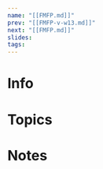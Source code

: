 ```yaml
---
name: "[[FMFP.md]]"
prev: "[[FMFP-v-w13.md]]"
next: "[[FMFP.md]]"
slides: 
tags: 
---
```



# Info


# Topics


# Notes